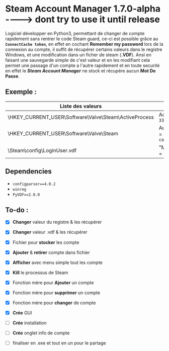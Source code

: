 

# Steam Account Manager 1.7.0-alpha ----> dont try to use it until release

Logiciel développer en Python3, permettant de changer de compte rapidement sans rentrer le code Steam guard,
ce-ci est possible grâce au **`ConnectCache token`**, en effet en cochant **Remember my password** lors de la connexion au compte, il suffit de récupérer certains valeurs dans le registre Windows, et une modification dans un ficher de steam (**.VDF**). Ansi en faisant une sauvegarde simple de c'est valeur et en les modifiant cela permet une passage d'un compte a l'autre rapidement et en toute securité en effet le ***Steam Account Manager*** ne stock et récupère  aucun **Mot De Passe**.

## Exemple :

|Liste des valeurs | |
|--|--|
|\HKEY_CURRENT_USER\Software\Valve\Steam\ActiveProcess | ActiveUser = `3364b714` |
| \HKEY_CURRENT_USER\Software\Valve\Steam | AutoLoginUser = `Nom du compte` |
|\Steam\config\LoginUser.vdf|"MostRecent" = `"1"`|

## Dependencies

 - `configparser==4.0.2`
 - `winreg`
 - `PyVDF==2.0.0`


## To-do :

 - [x] **Changer** valeur du registre & les récupérer
 - [x] **Changer** valeur .vdf & les récupérer
 - [x] Fichier pour **stocker** les compte
 - [x] **Ajouter** & **retirer** compte dans fichier
 - [x] **Afficher** avec menu simple tout les compte
 - [x] **Kill** le processus de Steam
 - [x] Fonction mère pour **Ajouter** un compte
 - [x] Fonction mère pour **supprimer** un compte
 - [x] Fonction mère pour **changer** de compte
 - [x] **Crée** GUI
 - [ ] **Crée** installation
 - [ ] **Crée** onglet info de compte
 - [ ] finaliser en .exe et tout en un pour le partage
 
